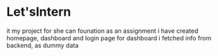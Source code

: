 # Let'sIntern
it my project for she can founation as an assignment
i have created homepage, dashboard and login page
for dashboard i fetched info from backend, as dummy data

